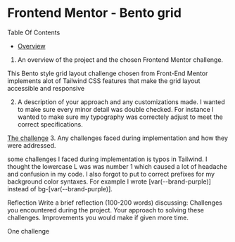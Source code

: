# Frontend Mentor - Bento grid


 Table Of Contents

 - [Overview](#overview)
 1. An overview of the project and the chosen Frontend Mentor challenge.

 This Bento style grid layout challenge chosen from Front-End Mentor implements alot of Tailwind CSS features that make the grid layout accessible and responsive

 2. A description of your approach and any customizations made.
 I wanted to make sure every minor detail was double checked. For instance I wanted to make sure my typography was correctely adjust to meet the correct specifications.

[The challenge](#the-challenge)
 3. Any challenges faced during implementation and how they were addressed.
 
 some challenges I faced during implementation is typos in Tailwind. I thought the lowercase L was was number 1 which caused a lot of headache and confusion in my code. I also forgot to put to correct prefixes for my background color syntaxes. For example I wrote [var(--brand-purple)] instead of bg-[var(--brand-purple)].


  Reflection
  Write a brief reflection (100-200 words) discussing: Challenges you encountered during the project. Your approach to solving these challenges. Improvements you would make if given more time.

  One challenge

